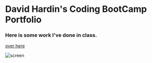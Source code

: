 # David Hardin's Coding BootCamp Portfolio

### Here is some work I've done in class.

[over here](https://leftyloosey.github.io/aquinas-dol-guldur/)

![screen](screen.png)